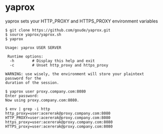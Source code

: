 yaprox
======

yaprox sets your HTTP_PROXY and HTTPS_PROXY environment variables

    $ git clone https://github.com/goude/yaprox.git
    $ source yaprox/yaprox.sh
    $ yaprox
    
    Usage: yaprox USER SERVER
    
     Runtime options:
      -h        # Display this help and exit
      -c        # Unset http_proxy and https_proxy
    
    WARNING: use wisely, the environment will store your plaintext password for the
    duration of the session.
    
    $ yaprox user proxy.company.com:8080
    Enter password:
    Now using proxy.company.com:8080.
    
    $ env | grep -i http
    http_proxy=user:acererak@proxy.company.com:8080
    HTTP_PROXY=user:acererak@proxy.company.com:8080
    https_proxy=user:acererak@proxy.company.com:8080
    HTTPS_proxy=user:acererak@proxy.company.com:8080
